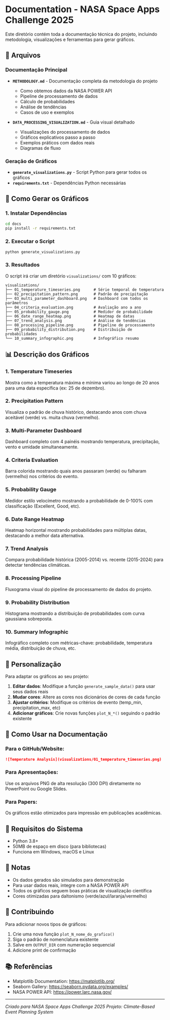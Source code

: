 # Documentation - NASA Space Apps Challenge 2025

Este diretório contém toda a documentação técnica do projeto, incluindo metodologia, visualizações e ferramentas para gerar gráficos.

## 📁 Arquivos

### Documentação Principal

- **`METHODOLOGY.md`** - Documentação completa da metodologia do projeto
  - Como obtemos dados da NASA POWER API
  - Pipeline de processamento de dados
  - Cálculo de probabilidades
  - Análise de tendências
  - Casos de uso e exemplos

- **`DATA_PROCESSING_VISUALIZATION.md`** - Guia visual detalhado
  - Visualizações do processamento de dados
  - Gráficos explicativos passo a passo
  - Exemplos práticos com dados reais
  - Diagramas de fluxo

### Geração de Gráficos

- **`generate_visualizations.py`** - Script Python para gerar todos os gráficos
- **`requirements.txt`** - Dependências Python necessárias

## 🚀 Como Gerar os Gráficos

### 1. Instalar Dependências

```bash
cd docs
pip install -r requirements.txt
```

### 2. Executar o Script

```bash
python generate_visualizations.py
```

### 3. Resultados

O script irá criar um diretório `visualizations/` com 10 gráficos:

```
visualizations/
├── 01_temperature_timeseries.png      # Série temporal de temperatura
├── 02_precipitation_pattern.png       # Padrão de precipitação
├── 03_multi_parameter_dashboard.png   # Dashboard com todos os parâmetros
├── 04_criteria_evaluation.png         # Avaliação ano a ano
├── 05_probability_gauge.png           # Medidor de probabilidade
├── 06_date_range_heatmap.png          # Heatmap de datas
├── 07_trend_analysis.png              # Análise de tendências
├── 08_processing_pipeline.png         # Pipeline de processamento
├── 09_probability_distribution.png    # Distribuição de probabilidades
└── 10_summary_infographic.png         # Infográfico resumo
```

## 📊 Descrição dos Gráficos

### 1. Temperature Timeseries
Mostra como a temperatura máxima e mínima variou ao longo de 20 anos para uma data específica (ex: 25 de dezembro).

### 2. Precipitation Pattern
Visualiza o padrão de chuva histórico, destacando anos com chuva aceitável (verde) vs. muita chuva (vermelho).

### 3. Multi-Parameter Dashboard
Dashboard completo com 4 painéis mostrando temperatura, precipitação, vento e umidade simultaneamente.

### 4. Criteria Evaluation
Barra colorida mostrando quais anos passaram (verde) ou falharam (vermelho) nos critérios do evento.

### 5. Probability Gauge
Medidor estilo velocímetro mostrando a probabilidade de 0-100% com classificação (Excellent, Good, etc).

### 6. Date Range Heatmap
Heatmap horizontal mostrando probabilidades para múltiplas datas, destacando a melhor data alternativa.

### 7. Trend Analysis
Compara probabilidade histórica (2005-2014) vs. recente (2015-2024) para detectar tendências climáticas.

### 8. Processing Pipeline
Fluxograma visual do pipeline de processamento de dados do projeto.

### 9. Probability Distribution
Histograma mostrando a distribuição de probabilidades com curva gaussiana sobreposta.

### 10. Summary Infographic
Infográfico completo com métricas-chave: probabilidade, temperatura média, distribuição de chuva, etc.

## 🎨 Personalização

Para adaptar os gráficos ao seu projeto:

1. **Editar dados**: Modifique a função `generate_sample_data()` para usar seus dados reais
2. **Mudar cores**: Altere as cores nos dicionários de cores de cada função
3. **Ajustar critérios**: Modifique os critérios de evento (temp_min, precipitation_max, etc)
4. **Adicionar gráficos**: Crie novas funções `plot_N_*()` seguindo o padrão existente

## 📖 Como Usar na Documentação

### Para o GitHub/Website:
```markdown
![Temperature Analysis](visualizations/01_temperature_timeseries.png)
```

### Para Apresentações:
Use os arquivos PNG de alta resolução (300 DPI) diretamente no PowerPoint ou Google Slides.

### Para Papers:
Os gráficos estão otimizados para impressão em publicações acadêmicas.

## 🔧 Requisitos do Sistema

- Python 3.8+
- 50MB de espaço em disco (para bibliotecas)
- Funciona em Windows, macOS e Linux

## 📝 Notas

- Os dados gerados são simulados para demonstração
- Para usar dados reais, integre com a NASA POWER API
- Todos os gráficos seguem boas práticas de visualização científica
- Cores otimizadas para daltonismo (verde/azul/laranja/vermelho)

## 🤝 Contribuindo

Para adicionar novos tipos de gráficos:

1. Crie uma nova função `plot_N_nome_do_grafico()`
2. Siga o padrão de nomenclatura existente
3. Salve em `OUTPUT_DIR` com numeração sequencial
4. Adicione print de confirmação

## 📚 Referências

- Matplotlib Documentation: https://matplotlib.org/
- Seaborn Gallery: https://seaborn.pydata.org/examples/
- NASA POWER API: https://power.larc.nasa.gov/

---

*Criado para NASA Space Apps Challenge 2025*
*Projeto: Climate-Based Event Planning System*
